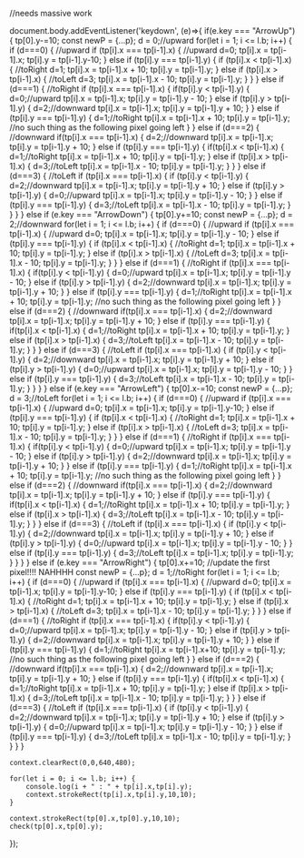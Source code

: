 //needs massive work


document.body.addEventListener('keydown', (e)=>{
    if(e.key === "ArrowUp") {
        tp[0].y-=10;
        const newP = {...p};
        d = 0;//upward
        for(let i = 1; i <= l.b; i++) {
            if (d===0) {
                //upward
                if (tp[i].x === tp[i-1].x) {
                    //upward
                    d=0;
                    tp[i].x = tp[i-1].x;
                    tp[i].y = tp[i-1].y-10;
                } else if (tp[i].y === tp[i-1].y) {
                    if (tp[i].x < tp[i-1].x) {
                        //toRight
                        d=1;
                        tp[i].x = tp[i-1].x + 10;
                        tp[i].y = tp[i-1].y;
                    } else if (tp[i].x > tp[i-1].x) {
                        //toLeft
                        d=3;
                        tp[i].x = tp[i-1].x - 10;
                        tp[i].y = tp[i-1].y;
                    }
                }
            } else if (d===1) {
                //toRight
                if (tp[i].x === tp[i-1].x) {
                    if(tp[i].y < tp[i-1].y) {
                        d=0;//upward
                        tp[i].x = tp[i-1].x;
                        tp[i].y = tp[i-1].y - 10;
                    } else if (tp[i].y > tp[i-1].y) {
                        d=2;//downward
                        tp[i].x = tp[i-1].x;
                        tp[i].y = tp[i-1].y + 10;
                    }
                } else if (tp[i].y === tp[i-1].y) {
                    d=1;//toRight
                    tp[i].x = tp[i-1].x + 10;
                    tp[i].y = tp[i-1].y;
                    //no such thing as the following pixel going left
                }
            } else if (d===2) {
                //downward
                if(tp[i].x === tp[i-1].x) {
                    d=2;//downward
                    tp[i].x = tp[i-1].x;
                    tp[i].y = tp[i-1].y + 10;
                } else if (tp[i].y === tp[i-1].y) {
                    if(tp[i].x < tp[i-1].x) {
                        d=1;//toRight
                        tp[i].x = tp[i-1].x + 10;
                        tp[i].y = tp[i-1].y;
                    } else if (tp[i].x > tp[i-1].x) {
                        d=3;//toLeft
                        tp[i].x = tp[i-1].x - 10;
                        tp[i].y = tp[i-1].y;
                    }
                }
            } else if (d===3) {
                //toLeft
                if (tp[i].x === tp[i-1].x) {
                    if (tp[i].y < tp[i-1].y) {
                        d=2;//downward
                        tp[i].x = tp[i-1].x;
                        tp[i].y = tp[i-1].y + 10;
                    } else if (tp[i].y > tp[i-1].y) {
                        d=0;//upward
                        tp[i].x = tp[i-1].x;
                        tp[i].y = tp[i-1].y - 10;
                    }
                } else if (tp[i].y === tp[i-1].y) {
                    d=3;//toLeft
                    tp[i].x = tp[i-1].x - 10;
                    tp[i].y = tp[i-1].y;
                }
            }
        }
    } else if (e.key === "ArrowDown") {
        tp[0].y+=10;
        const newP = {...p};
        d = 2;//downward
        for(let i = 1; i <= l.b; i++) {
            if (d===0) {
                //upward
                if (tp[i].x === tp[i-1].x) {
                    //upward
                    d=0;
                    tp[i].x = tp[i-1].x;
                    tp[i].y = tp[i-1].y - 10;
                } else if (tp[i].y === tp[i-1].y) {
                    if (tp[i].x < tp[i-1].x) {
                        //toRight
                        d=1;
                        tp[i].x = tp[i-1].x + 10;
                        tp[i].y = tp[i-1].y;
                    } else if (tp[i].x > tp[i-1].x) {
                        //toLeft
                        d=3;
                        tp[i].x = tp[i-1].x - 10;
                        tp[i].y = tp[i-1].y;
                    }
                }
            } else if (d===1) {
                //toRight
                if (tp[i].x === tp[i-1].x) {
                    if(tp[i].y < tp[i-1].y) {
                        d=0;//upward
                        tp[i].x = tp[i-1].x;
                        tp[i].y = tp[i-1].y - 10;
                    } else if (tp[i].y > tp[i-1].y) {
                        d=2;//downward
                        tp[i].x = tp[i-1].x;
                        tp[i].y = tp[i-1].y + 10;
                    }
                } else if (tp[i].y === tp[i-1].y) {
                    d=1;//toRight
                    tp[i].x = tp[i-1].x + 10;
                    tp[i].y = tp[i-1].y;
                    //no such thing as the following pixel going left
                }
            } else if (d===2) {
                //downward
                if(tp[i].x === tp[i-1].x) {
                    d=2;//downward
                    tp[i].x = tp[i-1].x;
                    tp[i].y = tp[i-1].y + 10;
                } else if (tp[i].y === tp[i-1].y) {
                    if(tp[i].x < tp[i-1].x) {
                        d=1;//toRight
                        tp[i].x = tp[i-1].x + 10;
                        tp[i].y = tp[i-1].y;
                    } else if (tp[i].x > tp[i-1].x) {
                        d=3;//toLeft
                        tp[i].x = tp[i-1].x - 10;
                        tp[i].y = tp[i-1].y;
                    }
                }
            } else if (d===3) {
                //toLeft
                if (tp[i].x === tp[i-1].x) {
                    if (tp[i].y < tp[i-1].y) {
                        d=2;//downward
                        tp[i].x = tp[i-1].x;
                        tp[i].y = tp[i-1].y + 10;
                    } else if (tp[i].y > tp[i-1].y) {
                        d=0;//upward
                        tp[i].x = tp[i-1].x;
                        tp[i].y = tp[i-1].y - 10;
                    }
                } else if (tp[i].y === tp[i-1].y) {
                    d=3;//toLeft
                    tp[i].x = tp[i-1].x - 10;
                    tp[i].y = tp[i-1].y;
                }
            }
        }
    } else if (e.key === "ArrowLeft") {
        tp[0].x-=10;
        const newP = {...p};
        d = 3;//toLeft
        for(let i = 1; i <= l.b; i++) {
            if (d===0) {
                //upward
                if (tp[i].x === tp[i-1].x) {
                    //upward
                    d=0;
                    tp[i].x = tp[i-1].x;
                    tp[i].y = tp[i-1].y-10;
                } else if (tp[i].y === tp[i-1].y) {
                    if (tp[i].x < tp[i-1].x) {
                        //toRight
                        d=1;
                        tp[i].x = tp[i-1].x + 10;
                        tp[i].y = tp[i-1].y;
                    } else if (tp[i].x > tp[i-1].x) {
                        //toLeft
                        d=3;
                        tp[i].x = tp[i-1].x - 10;
                        tp[i].y = tp[i-1].y;
                    }
                }
            } else if (d===1) {
                //toRight
                if (tp[i].x === tp[i-1].x) {
                    if(tp[i].y < tp[i-1].y) {
                        d=0;//upward
                        tp[i].x = tp[i-1].x;
                        tp[i].y = tp[i-1].y - 10;
                    } else if (tp[i].y > tp[i-1].y) {
                        d=2;//downward
                        tp[i].x = tp[i-1].x;
                        tp[i].y = tp[i-1].y + 10;
                    }
                } else if (tp[i].y === tp[i-1].y) {
                    d=1;//toRight
                    tp[i].x = tp[i-1].x + 10;
                    tp[i].y = tp[i-1].y;
                    //no such thing as the following pixel going left
                }
            } else if (d===2) {
                //downward
                if(tp[i].x === tp[i-1].x) {
                    d=2;//downward
                    tp[i].x = tp[i-1].x;
                    tp[i].y = tp[i-1].y + 10;
                } else if (tp[i].y === tp[i-1].y) {
                    if(tp[i].x < tp[i-1].x) {
                        d=1;//toRight
                        tp[i].x = tp[i-1].x + 10;
                        tp[i].y = tp[i-1].y;
                    } else if (tp[i].x > tp[i-1].x) {
                        d=3;//toLeft
                        tp[i].x = tp[i-1].x - 10;
                        tp[i].y = tp[i-1].y;
                    }
                }
            } else if (d===3) {
                //toLeft
                if (tp[i].x === tp[i-1].x) {
                    if (tp[i].y < tp[i-1].y) {
                        d=2;//downward
                        tp[i].x = tp[i-1].x;
                        tp[i].y = tp[i-1].y + 10;
                    } else if (tp[i].y > tp[i-1].y) {
                        d=0;//upward
                        tp[i].x = tp[i-1].x;
                        tp[i].y = tp[i-1].y - 10;
                    }
                } else if (tp[i].y === tp[i-1].y) {
                    d=3;//toLeft
                    tp[i].x = tp[i-1].x;
                    tp[i].y = tp[i-1].y;
                }
            }
        }
    } else if (e.key === "ArrowRight") {
        tp[0].x+=10;
        //update the first pixel!!!! NAHHHH
        const newP = {...p};
        d = 1;//toRight
        for(let i = 1; i <= l.b; i++) {
            if (d===0) {
                //upward
                if (tp[i].x === tp[i-1].x) {
                    //upward
                    d=0;
                    tp[i].x = tp[i-1].x;
                    tp[i].y = tp[i-1].y-10;
                } else if (tp[i].y === tp[i-1].y) {
                    if (tp[i].x < tp[i-1].x) {
                        //toRight
                        d=1;
                        tp[i].x = tp[i-1].x + 10;
                        tp[i].y = tp[i-1].y;
                    } else if (tp[i].x > tp[i-1].x) {
                        //toLeft
                        d=3;
                        tp[i].x = tp[i-1].x - 10;
                        tp[i].y = tp[i-1].y;
                    }
                }
            } else if (d===1) {
                //toRight
                if (tp[i].x === tp[i-1].x) {
                    if(tp[i].y < tp[i-1].y) {
                        d=0;//upward
                        tp[i].x = tp[i-1].x;
                        tp[i].y = tp[i-1].y - 10;
                    } else if (tp[i].y > tp[i-1].y) {
                        d=2;//downward
                        tp[i].x = tp[i-1].x;
                        tp[i].y = tp[i-1].y + 10;
                    }
                } else if (tp[i].y === tp[i-1].y) {
                    d=1;//toRight
                    tp[i].x = tp[i-1].x+10;
                    tp[i].y = tp[i-1].y;
                    //no such thing as the following pixel going left
                }
            } else if (d===2) {
                //downward
                if(tp[i].x === tp[i-1].x) {
                    d=2;//downward
                    tp[i].x = tp[i-1].x;
                    tp[i].y = tp[i-1].y + 10;
                } else if (tp[i].y === tp[i-1].y) {
                    if(tp[i].x < tp[i-1].x) {
                        d=1;//toRight
                        tp[i].x = tp[i-1].x + 10;
                        tp[i].y = tp[i-1].y;
                    } else if (tp[i].x > tp[i-1].x) {
                        d=3;//toLeft
                        tp[i].x = tp[i-1].x - 10;
                        tp[i].y = tp[i-1].y;
                    }
                }
            } else if (d===3) {
                //toLeft
                if (tp[i].x === tp[i-1].x) {
                    if (tp[i].y < tp[i-1].y) {
                        d=2;//downward
                        tp[i].x = tp[i-1].x;
                        tp[i].y = tp[i-1].y + 10;
                    } else if (tp[i].y > tp[i-1].y) {
                        d=0;//upward
                        tp[i].x = tp[i-1].x;
                        tp[i].y = tp[i-1].y - 10;
                    }
                } else if (tp[i].y === tp[i-1].y) {
                    d=3;//toLeft
                    tp[i].x = tp[i-1].x - 10;
                    tp[i].y = tp[i-1].y;
                }
            }
        }
    }
    

    context.clearRect(0,0,640,480);

    for(let i = 0; i <= l.b; i++) {
        console.log(i + " : " + tp[i].x,tp[i].y);
        context.strokeRect(tp[i].x,tp[i].y,10,10);
    }
    
    context.strokeRect(tp[0].x,tp[0].y,10,10);
    check(tp[0].x,tp[0].y);
});
